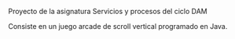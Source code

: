 Proyecto de la asignatura Servicios y procesos del ciclo DAM

Consiste en un juego arcade de scroll vertical programado en Java.
